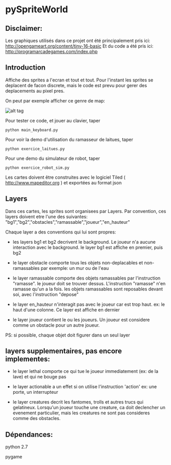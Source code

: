# pySpriteWorld

## Disclaimer:
Les graphiques utilisés dans ce projet ont été principalement pris ici:
http://opengameart.org/content/tiny-16-basic
Et du code a été pris ici:
http://programarcadegames.com/index.php

## Introduction

Affiche des sprites a l'ecran et tout et tout.
Pour l'instant les sprites se deplacent de facon discrete, mais le code est prevu pour gerer des deplacements au pixel pres.

On peut par exemple afficher ce genre de map:

![alt tag](https://github.com/yannche/pySpriteWorld/blob/master/Cartes/gardenofdelight.png)

Pour tester ce code, et jouer au clavier, taper

    python main_keyboard.py

Pour voir la demo d'utilisation du ramasseur de laitues, taper

    python exercice_laitues.py

Pour une demo du simulateur de robot, taper

    python exercice_robot_sim.py

Les cartes doivent être construites avec le logiciel Tiled ( http://www.mapeditor.org ) et exportées au format json


## Layers

Dans ces cartes, les sprites sont organisees par Layers.
Par convention, ces layers doivent etre l'une des suivantes:
"bg1","bg2","obstacles","ramassable","joueur","en_hauteur"

Chaque layer a des conventions qui lui sont propres:

  * les layers bg1 et bg2 decrivent le background.
    Le joueur n'a aucune interaction avec le background.
    le layer bg1 est affiche en premier, puis bg2

  * le layer obstacle comporte tous les objets non-deplacables et non-ramassables
    par exemple: un mur ou de l'eau

  * le layer ramassable comporte des objets ramassables par l'instruction "ramasse".
    le joueur doit se trouver dessus. L'instruction "ramasse" n'en ramasse qu'un a la fois.
    les objets ramassables sont reposables devant soi, avec l'instruction "depose"

  * le layer en_hauteur n'interagit pas avec le joueur car est trop haut.
      ex: le haut d'une colonne. Ce layer est affiche en dernier

  * le layer joueur contient le ou les joueurs. Un joueur est considere comme un obstacle pour un autre joueur.

  PS: si possible, chaque objet doit figurer dans un seul layer


   layers supplementaires, pas encore implementes:
   ----------------------------------------------

  * le layer lethal comporte ce qui tue le joueur immediatement (ex: de la lave) et qui ne bouge pas

  * le layer actionable a un effet si on utilise l'instruction 'action'
    ex: une porte, un interrupteur

  * le layer creatures decrit les fantomes, trolls et autres trucs qui gelatineux. Lorsqu'un joueur touche une creature, ca doit declencher un evenement particulier, mais les creatures ne sont pas consideres comme des obstacles.


## Dépendances:
  python 2.7

  pygame
